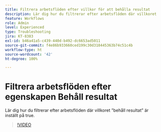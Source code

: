 ```yaml
---
title: Filtrera arbetsflöden efter villkor för att behålla resultat
description: Lär dig hur du filtrerar efter arbetsflöden där villkoret ”behåll resultat” är inställt på true.
feature: Workflows
role: Admin
level: Experienced
type: Troubleshooting
jira: KT-8383
exl-id: b46a41a5-c439-440d-b492-dc6653ad5011
source-git-commit: f4e86b933660ced199c30d318445363b74c51c4b
workflow-type: ht
source-wordcount: '42'
ht-degree: 100%

---
```


# Filtrera arbetsflöden efter egenskapen Behåll resultat

Lär dig hur du filtrerar efter arbetsflöden där villkoret ”behåll resultat” är inställt på true.

>[!VIDEO](https://video.tv.adobe.com/v/335888?quality=12&learn=on)
